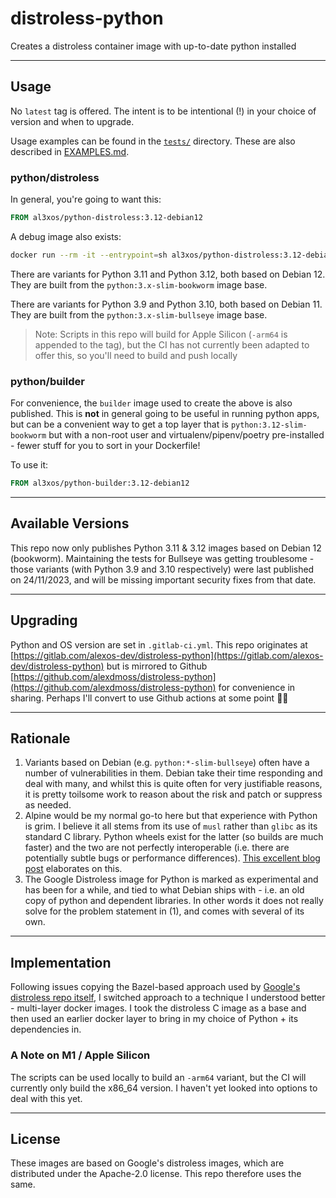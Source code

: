 # distroless-python

Creates a distroless container image with up-to-date python installed

---

## Usage

No `latest` tag is offered. The intent is to be intentional (!) in your choice of version and when to upgrade.

Usage examples can be found in the [`tests/`](tests/) directory. These are also described in [EXAMPLES.md](EXAMPLES.md).

### python/distroless

In general, you're going to want this:

```dockerfile
FROM al3xos/python-distroless:3.12-debian12
```

A debug image also exists:

```sh
docker run --rm -it --entrypoint=sh al3xos/python-distroless:3.12-debian12-debug
```

There are variants for Python 3.11 and Python 3.12, both based on Debian 12. They are built from the `python:3.x-slim-bookworm` image base.

There are variants for Python 3.9 and Python 3.10, both based on Debian 11. They are built from the `python:3.x-slim-bullseye` image base.

> Note: Scripts in this repo will build for Apple Silicon (`-arm64` is appended to the tag), but the CI has not currently been adapted to offer this, so you'll need to build and push locally

### python/builder

For convenience, the `builder` image used to create the above is also published. This is **not** in general going to be useful in running python apps, but can be a convenient way to get a top layer that is `python:3.12-slim-bookworm` but with a non-root user and virtualenv/pipenv/poetry pre-installed - fewer stuff for you to sort in your Dockerfile!

To use it:

```dockerfile
FROM al3xos/python-builder:3.12-debian12
```

---

## Available Versions

This repo now only publishes Python 3.11 & 3.12 images based on Debian 12 (bookworm). Maintaining the tests for Bullseye was getting troublesome - those variants (with Python 3.9 and 3.10 respectively) were last published on 24/11/2023, and will be missing important security fixes from that date.

---

## Upgrading

Python and OS version are set in `.gitlab-ci.yml`. This repo originates at [https://gitlab.com/alexos-dev/distroless-python](https://gitlab.com/alexos-dev/distroless-python) but is mirrored to Github [https://github.com/alexdmoss/distroless-python](https://github.com/alexdmoss/distroless-python) for convenience in sharing. Perhaps I'll convert to use Github actions at some point 🤷‍♂️

---

## Rationale

1. Variants based on Debian (e.g. `python:*-slim-bullseye`) often have a number of vulnerabilities in them. Debian take their time responding and deal with many, and whilst this is quite often for very justifiable reasons, it is pretty toilsome work to reason about the risk and patch or suppress as needed.
2. Alpine would be my normal go-to here but that experience with Python is grim. I believe it all stems from its use of `musl` rather than `glibc` as its standard C library. Python wheels exist for the latter (so builds are much faster) and the two are not perfectly interoperable (i.e. there are potentially subtle bugs or performance differences). [This excellent blog post](https://pythonspeed.com/articles/alpine-docker-python/) elaborates on this.
3. The Google Distroless image for Python is marked as experimental and has been for a while, and tied to what Debian ships with - i.e. an old copy of python and dependent libraries. In other words it does not really solve for the problem statement in (1), and comes with several of its own.

---

## Implementation

Following issues copying the Bazel-based approach used by [Google's distroless repo itself](https://github.com/GoogleContainerTools/distroless), I switched approach to a technique I understood better - multi-layer docker images. I took the distroless C image as a base and then used an earlier docker layer to bring in my choice of Python + its dependencies in.

### A Note on M1 / Apple Silicon

The scripts can be used locally to build an `-arm64` variant, but the CI will currently only build the x86_64 version. I haven't yet looked into options to deal with this yet.

---

## License

These images are based on Google's distroless images, which are distributed under the Apache-2.0 license. This repo therefore uses the same.

